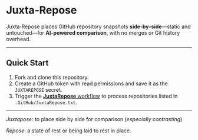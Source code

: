 # Juxta‑Repose

Juxta‑Repose places GitHub repository snapshots **side‑by‑side**—static and untouched—for **AI-powered comparison**, with no merges or Git history overhead.

---

## Quick Start

1. Fork and clone this repository.
2. Create a GitHub token with read permissions and save it as the `JUXTAREPOSE` secret.
3. Trigger the [**JuxtaRepose** workflow](.github/workflows/JuxtaRepose.yml) to process repositories listed in `.GitHub/JuxtaRepose.txt`.

---

*Juxtapose*: to place side by side for comparison (*especially contrasting*)

*Repose*: a state of rest or being laid to rest in place.
